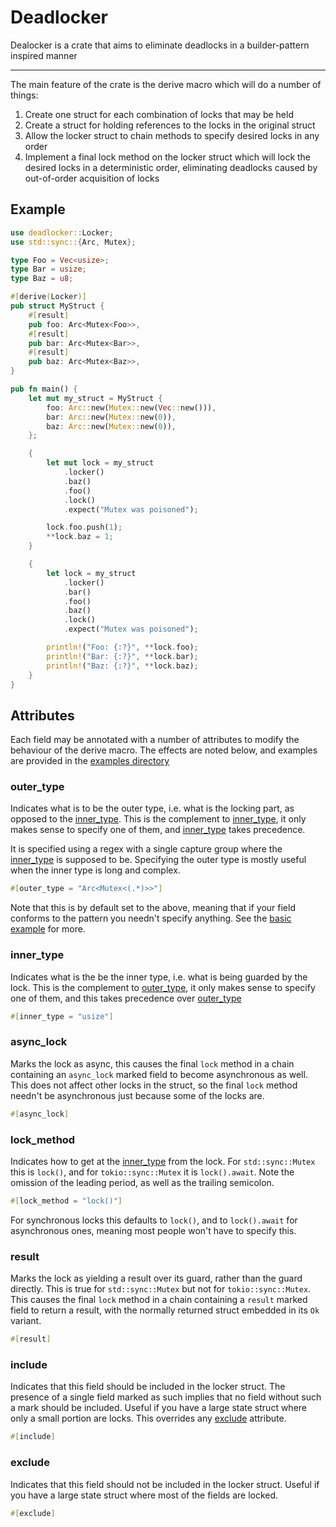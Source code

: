 # Deadlocker

Dealocker is a crate that aims to eliminate deadlocks in a builder-pattern
inspired manner

---

The main feature of the crate is the derive macro which will do a number of
things:

1. Create one struct for each combination of locks that may be held
2. Create a struct for holding references to the locks in the original struct
3. Allow the locker struct to chain methods to specify desired locks in any
   order
4. Implement a final lock method on the locker struct which will lock the
   desired locks in a deterministic order, eliminating deadlocks caused by
   out-of-order acquisition of locks

## Example

```rust
use deadlocker::Locker;
use std::sync::{Arc, Mutex};

type Foo = Vec<usize>;
type Bar = usize;
type Baz = u8;

#[derive(Locker)]
pub struct MyStruct {
    #[result]
    pub foo: Arc<Mutex<Foo>>,
    #[result]
    pub bar: Arc<Mutex<Bar>>,
    #[result]
    pub baz: Arc<Mutex<Baz>>,
}

pub fn main() {
    let mut my_struct = MyStruct {
        foo: Arc::new(Mutex::new(Vec::new())),
        bar: Arc::new(Mutex::new(0)),
        baz: Arc::new(Mutex::new(0)),
    };

    {
        let mut lock = my_struct
            .locker()
            .baz()
            .foo()
            .lock()
            .expect("Mutex was poisoned");

        lock.foo.push(1);
        **lock.baz = 1;
    }

    {
        let lock = my_struct
            .locker()
            .bar()
            .foo()
            .baz()
            .lock()
            .expect("Mutex was poisoned");

        println!("Foo: {:?}", **lock.foo);
        println!("Bar: {:?}", **lock.bar);
        println!("Baz: {:?}", **lock.baz);
    }
}
```

## Attributes

Each field may be annotated with a number of attributes to modify the behaviour
of the derive macro. The effects are noted below, and examples are provided in
the [examples directory](examples)

### outer_type
Indicates what is to be the outer type, i.e. what is the locking part, as
opposed to the [inner_type](#inner_type). This is the complement to [inner_type](#inner_type), it
only makes sense to specify one of them, and [inner_type](#inner_type) takes precedence.

It is specified using a regex with a single capture group where the
[inner_type](#inner_type) is supposed to be. Specifying the outer type is mostly useful
when the inner type is long and complex.

```rust
#[outer_type = "Arc<Mutex<(.*)>>"]
```

Note that this is by default set to the above, meaning that if your field
conforms to the pattern you needn't specify anything. See the
[basic example](examples/basic_example) for more.

### inner_type

Indicates what is the be the inner type, i.e. what is being guarded by the lock.
This is the complement to [outer_type](#outer_type), it only makes sense to specify one of
them, and this takes precedence over [outer_type](#outer_type)

```rust
#[inner_type = "usize"]
```

### async_lock

Marks the lock as async, this causes the final `lock` method in a chain
containing an `async_lock` marked field to become asynchronous as well. This
does not affect other locks in the struct, so the final `lock` method needn't be
asynchronous just because some of the locks are.

```rust
#[async_lock]
```

### lock_method

Indicates how to get at the [inner_type](#inner_type) from the lock. For
`std::sync::Mutex` this is `lock()`, and for `tokio::sync::Mutex` it is
`lock().await`. Note the omission of the leading period, as well as the trailing
semicolon.

```rust
#[lock_method = "lock()"]
```

For synchronous locks this defaults to `lock()`, and to `lock().await` for
asynchronous ones, meaning most people won't have to specify this.


### result

Marks the lock as yielding a result over its guard, rather than the guard
directly. This is true for `std::sync::Mutex` but not for `tokio::sync::Mutex`.
This causes the final `lock` method in a chain containing a `result` marked
field to return a result, with the normally returned struct embedded in its `Ok`
variant.

```rust
#[result]
```

### include

Indicates that this field should be included in the locker struct. The presence
of a single field marked as such implies that no field without such a mark should
be included. Useful if you have a large state struct where only a small portion
are locks. This overrides any [exclude](#exclude) attribute.

```rust
#[include]
```

### exclude

Indicates that this field should not be included in the locker struct. Useful if
you have a large state struct where most of the fields are locked.

```rust
#[exclude]
```
